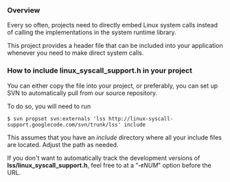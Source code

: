 ### Overview ###

Every so often, projects need to directly embed Linux system calls instead of calling the implementations in the system runtime library.

This project provides a header file that can be included into your application whenever you need to make direct system calls.

### How to include linux\_syscall\_support.h in your project ###

You can either copy the file into your project, or preferably, you can set up SVN to automatically pull from our source repository.

To do so, you will need to run
```
$ svn propset svn:externals 'lss http://linux-syscall-support.googlecode.com/svn/trunk/lss' include
```

This assumes that you have an _include_ directory where all your include files are located. Adjust the path as needed.

If you don't want to automatically track the development versions of **lss/linux\_syscall\_support.h**, feel free to at a "**-r**_NUM_" option before the URL.